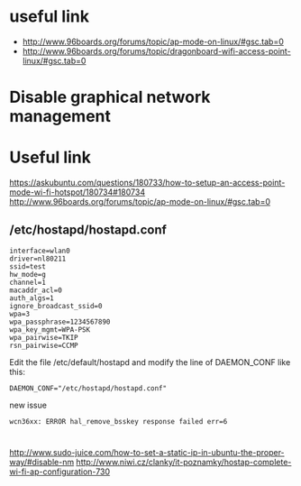 # useful link
- http://www.96boards.org/forums/topic/ap-mode-on-linux/#gsc.tab=0
- http://www.96boards.org/forums/topic/dragonboard-wifi-access-point-linux/#gsc.tab=0
# Disable graphical network management 

# Useful link
https://askubuntu.com/questions/180733/how-to-setup-an-access-point-mode-wi-fi-hotspot/180734#180734
http://www.96boards.org/forums/topic/ap-mode-on-linux/#gsc.tab=0
## /etc/hostapd/hostapd.conf
```
interface=wlan0
driver=nl80211
ssid=test
hw_mode=g
channel=1
macaddr_acl=0
auth_algs=1
ignore_broadcast_ssid=0
wpa=3
wpa_passphrase=1234567890
wpa_key_mgmt=WPA-PSK
wpa_pairwise=TKIP
rsn_pairwise=CCMP
```

Edit the file /etc/default/hostapd and modify the line of DAEMON_CONF like this:
```
DAEMON_CONF="/etc/hostapd/hostapd.conf"
```
new issue
```
wcn36xx: ERROR hal_remove_bsskey response failed err=6
```
# 
http://www.sudo-juice.com/how-to-set-a-static-ip-in-ubuntu-the-proper-way/#disable-nm
http://www.niwi.cz/clanky/it-poznamky/hostap-complete-wi-fi-ap-configuration-730